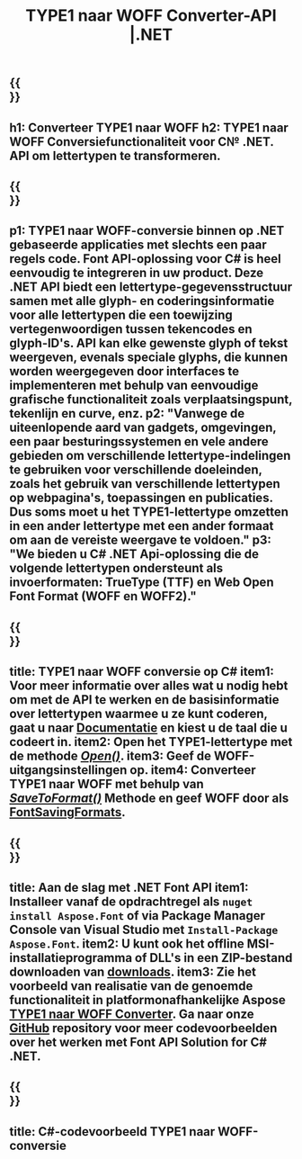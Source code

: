﻿---
translation: true
template: /_templates/conversion-child-net.md
title: TYPE1 naar WOFF Converter-API |.NET
description: Converteer TYPE1 naar WOFF met behulp van .NET API op Windows. Integreer deze native TYPE1 naar WOFF-lettertypeconversiefunctionaliteit in uw eigen oplossing.
keywords: type1 tot woff api, type12woff oplossing, type1 tot woff net
url: /net/conversion/type1-to-woff/
family: font
platformtag: net
feature: conversion
otherformats: TTF WOFF2
---

{{<section banner>}}
---
h1: Converteer TYPE1 naar WOFF
h2: TYPE1 naar WOFF Conversiefunctionaliteit voor C№ .NET. API om lettertypen te transformeren.
---

{{<section overview>}}
---
p1: TYPE1 naar WOFF-conversie binnen op .NET gebaseerde applicaties met slechts een paar regels code. Font API-oplossing voor С# is heel eenvoudig te integreren in uw product. Deze .NET API biedt een lettertype-gegevensstructuur samen met alle glyph- en coderingsinformatie voor alle lettertypen die een toewijzing vertegenwoordigen tussen tekencodes en glyph-ID's. API kan elke gewenste glyph of tekst weergeven, evenals speciale glyphs, die kunnen worden weergegeven door interfaces te implementeren met behulp van eenvoudige grafische functionaliteit zoals verplaatsingspunt, tekenlijn en curve, enz.
p2: "Vanwege de uiteenlopende aard van gadgets, omgevingen, een paar besturingssystemen en vele andere gebieden om verschillende lettertype-indelingen te gebruiken voor verschillende doeleinden, zoals het gebruik van verschillende lettertypen op webpagina's, toepassingen en publicaties. Dus soms moet u het TYPE1-lettertype omzetten in een ander lettertype met een ander formaat om aan de vereiste weergave te voldoen."
p3: "We bieden u С# .NET Api-oplossing die de volgende lettertypen ondersteunt als invoerformaten: TrueType (TTF) en Web Open Font Format (WOFF en WOFF2)."
---

{{<section feature1>}}
---
title: TYPE1 naar WOFF conversie op C#
item1: Voor meer informatie over alles wat u nodig hebt om met de API te werken en de basisinformatie over lettertypen waarmee u ze kunt coderen, gaat u naar [Documentatie](https://docs.aspose.com/font/) en kiest u de taal die u codeert in.
item2: Open het TYPE1-lettertype met de methode [*Open()*](https://reference.aspose.com/font/net/aspose.font/font/methods/open/index).
item3: Geef de WOFF-uitgangsinstellingen op.
item4: Converteer TYPE1 naar WOFF met behulp van [*SaveToFormat()*](https://reference.aspose.com/font/net/aspose.font/font/methods/savetoformat) Methode en geef WOFF door als [FontSavingFormats](https://reference.aspose.com/font/net/aspose.font/fontsavingformats).
---

{{<section feature2>}}
---
title: Aan de slag met .NET Font API
item1: Installeer vanaf de opdrachtregel als ```nuget install Aspose.Font``` of via Package Manager Console van Visual Studio met ```Install-Package Aspose.Font```.
item2: U kunt ook het offline MSI-installatieprogramma of DLL's in een ZIP-bestand downloaden van [downloads](https://downloads.aspose.com/font/net).
item3: Zie het voorbeeld van realisatie van de genoemde functionaliteit in platformonafhankelijke Aspose [TYPE1 naar WOFF Converter](https://products.aspose.app/font/conversion/type1-to-woff). Ga naar onze [GitHub](https://github.com/aspose-font/Aspose.Font-Documentation/tree/master/net-examples) repository voor meer codevoorbeelden over het werken met Font API Solution for C# .NET.
---

{{<section codeexample>}}
---
title: C#-codevoorbeeld TYPE1 naar WOFF-conversie
---